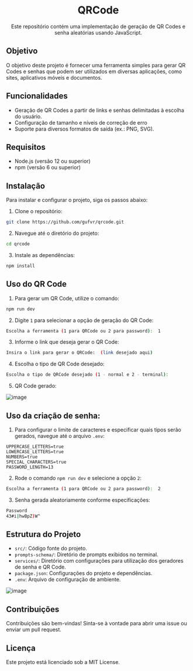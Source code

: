 <h1 align="center">QRCode</h1>

<p align="center">
  Este repositório contém uma implementação de geração de QR Codes e senha aleatórias usando JavaScript.
</p>

## Objetivo
O objetivo deste projeto é fornecer uma ferramenta simples para gerar QR Codes e senhas que podem ser utilizados em diversas aplicações, como sites, aplicativos móveis e documentos.

## Funcionalidades
- Geração de QR Codes a partir de links e senhas delimitadas à escolha do usuário.
- Configuração de tamanho e níveis de correção de erro
- Suporte para diversos formatos de saída (ex.: PNG, SVG).

## Requisitos
- Node.js (versão 12 ou superior)
- npm (versão 6 ou superior)

## Instalação
Para instalar e configurar o projeto, siga os passos abaixo:

1. Clone o repositório:
```bash
git clone https://github.com/gufvr/qrcode.git
```
2. Navegue até o diretório do projeto:
```bash
cd qrcode
```
3. Instale as dependências:
```bash
npm install
```

## Uso do QR Code
1. Para gerar um QR Code, utilize o comando:
```bash
npm run dev
```
2. Digite `1` para selecionar a opção de geração do QR Code:
```bash
Escolha a ferramenta (1 para QRCode ou 2 para password):  1
```
3. Informe o link que deseja gerar o QR Code:
```bash
Insira o link para gerar o QRCode:  (link desejado aqui)
```
4. Escolha o tipo de QR Code desejado:
```bash
Escolha o tipo de QRCode desejado (1 - normal e 2 - terminal):
```
5. QR Code gerado:

![image](https://github.com/gufvr/qrcode/assets/107816413/9e7cedc5-686c-4b67-9931-7d7cb43af079)

## Uso da criação de senha:
1. Para configurar o limite de caracteres e especificar quais tipos serão gerados, navegue até o arquivo `.env`:
```.env
UPPERCASE_LETTERS=true
LOWERCASE_LETTERS=true
NUMBERS=true
SPECIAL_CHARACTERS=true
PASSWORD_LENGTH=13
```
2. Rode o comando `npm run dev` e selecione a opção `2`:
```bash
Escolha a ferramenta (1 para QRCode ou 2 para password):  2
```
3. Senha gerada aleatoriamente conforme especificações:
```bash
Password
43#i|hwBpZ)W^
```

## Estrutura do Projeto
- `src/`: Código fonte do projeto.
- `prompts-schema/`: Diretório de prompts exibidos no terminal.
- `services/`: Diretório com configurações para utilização dos geradores de senha e QR Code.
- `package.json`: Configurações do projeto e dependências.
- `.env`: Arquivo de configuração de ambiente.

![image](https://github.com/gufvr/qrcode/assets/107816413/b509bc27-4a53-4a66-827a-e6c3c0ba4cea)

## Contribuições
Contribuições são bem-vindas! Sinta-se à vontade para abrir uma issue ou enviar um pull request.

## Licença
Este projeto está licenciado sob a MIT License.
